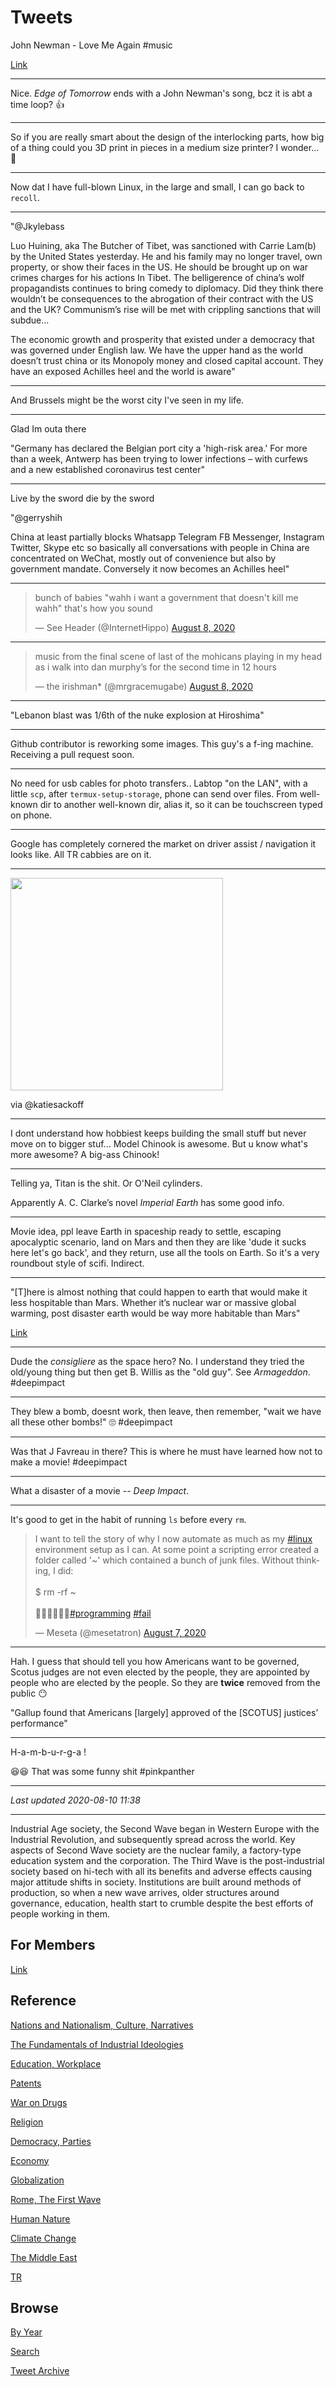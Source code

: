 # Tweets

John Newman - Love Me Again \#music

[Link](https://youtu.be/rH4XNaBUTJs)

---

Nice. *Edge of Tomorrow* ends with a John Newman's song, bcz it is abt
a time loop? 👍

---

So if you are really smart about the design of the interlocking parts,
how big of a thing could you 3D print in pieces in a medium size
printer? I wonder... 🤔

---

Now dat I have full-blown Linux, in the large and small, I can go back
to `recoll`.

---

"@Jkylebass

Luo Huining, aka The Butcher of Tibet, was sanctioned with Carrie
Lam(b) by the United States yesterday. He and his family may no longer
travel, own property, or show their faces in the US. He should be
brought up on war crimes charges for his actions In Tibet. The
belligerence of china’s wolf propagandists continues to bring comedy
to diplomacy. Did they think there wouldn’t be consequences to the
abrogation of their contract with the US and the UK? Communism’s rise
will be met with crippling sanctions that will subdue...

The economic growth and prosperity that existed under a democracy that
was governed under English law. We have the upper hand as the world
doesn’t trust china or its Monopoly money and closed capital
account. They have an exposed Achilles heel and the world is
aware"

---

And Brussels might be the worst city I've seen in my life. 

---

Glad Im outa there

"Germany has declared the Belgian port city a 'high-risk area.' For
more than a week, Antwerp has been trying to lower infections – with
curfews and a new established coronavirus test center"

---

Live by the sword die by the sword

"@gerryshih

China at least partially blocks Whatsapp Telegram FB Messenger,
Instagram Twitter, Skype etc so basically all conversations with
people in China are concentrated on WeChat, mostly out of convenience
but also by government mandate. Conversely it now becomes an Achilles
heel"

---

<blockquote class="twitter-tweet"><p lang="en" dir="ltr">bunch of babies &quot;wahh i want a government that doesn&#39;t kill me wahh&quot; that&#39;s how you sound</p>&mdash; See Header (@InternetHippo) <a href="https://twitter.com/InternetHippo/status/1291930847893794816?ref_src=twsrc%5Etfw">August 8, 2020</a></blockquote> <script async src="https://platform.twitter.com/widgets.js" charset="utf-8"></script>

---

<blockquote class="twitter-tweet"><p lang="en" dir="ltr">music from the final scene of last of the mohicans playing in my head as i walk into dan murphy’s for the second time in 12 hours</p>&mdash; the irishman* (@mrgracemugabe) <a href="https://twitter.com/mrgracemugabe/status/1291954064146567169?ref_src=twsrc%5Etfw">August 8, 2020</a></blockquote> <script async src="https://platform.twitter.com/widgets.js" charset="utf-8"></script>

---

"Lebanon blast was 1/6th of the nuke explosion at Hiroshima"

---

Github contributor is reworking some images. This guy's a f-ing
machine. Receiving a pull request soon.

---

No need for usb cables for photo transfers.. Labtop "on the LAN", with
a little `scp`, after `termux-setup-storage`, phone can send over
files. From well-known dir to another well-known dir, alias it, so it
can be touchscreen typed on phone.

---

Google has completely cornered the market on driver assist /
navigation it looks like. All TR cabbies are on it.

---

<img width="340" src="https://pbs.twimg.com/media/Ee1W3q8XYAQk4iG?format=jpg&name=small"/>

via @katiesackoff

---

I dont understand how hobbiest keeps building the small stuff but
never move on to bigger stuf... Model Chinook is awesome. But u know
what's more awesome? A big-ass Chinook!

---

Telling ya, Titan is the shit. Or O'Neil cylinders.

Apparently A. C. Clarke’s novel *Imperial Earth* has some good info.

---

Movie idea, ppl leave Earth in spaceship ready to settle, escaping
apocalyptic scenario, land on Mars and then they are like 'dude it
sucks here let's go back', and they return, use all the tools on
Earth. So it's a very roundbout style of scifi. Indirect.

---

"[T]here is almost nothing that could happen to earth that would make
it less hospitable than Mars. Whether it’s nuclear war or massive
global warming, post disaster earth would be way more habitable than
Mars"

[Link](https://www.forbes.com/sites/modeledbehavior/2017/05/06/sorry-nerds-but-colonizing-other-planets-is-not-a-good-plan/)

---

Dude the *consigliere* as the space hero? No. I understand they tried
the old/young thing but then get B. Willis as the "old guy". See
*Armageddon*. \#deepimpact

---

They blew a bomb, doesnt work, then leave, then  remember, "wait we
have all these other bombs!" 🙄 \#deepimpact

---

Was that J Favreau in there? This is where he must have learned how
not to make a movie! \#deepimpact

---

What a disaster of a movie -- *Deep Impact*.

---

It's good to get in the habit of running `ls` before every `rm`.

<blockquote class="twitter-tweet"><p lang="en" dir="ltr">I want to tell the story of why I now automate as much as my <a href="https://twitter.com/hashtag/linux?src=hash&amp;ref_src=twsrc%5Etfw">#linux</a> environment setup as I can. At some point a scripting error created a folder called &#39;~&#39; which contained a bunch of junk files. Without thinking, I did:<br><br>$ rm -rf ~<br><br>🤦‍♂️🤦‍♂️🤦‍♂️<a href="https://twitter.com/hashtag/programming?src=hash&amp;ref_src=twsrc%5Etfw">#programming</a> <a href="https://twitter.com/hashtag/fail?src=hash&amp;ref_src=twsrc%5Etfw">#fail</a></p>&mdash; Meseta (@mesetatron) <a href="https://twitter.com/mesetatron/status/1291741133257601024?ref_src=twsrc%5Etfw">August 7, 2020</a></blockquote> <script async src="https://platform.twitter.com/widgets.js" charset="utf-8"></script>

---

Hah. I guess that should tell you how Americans want to be governed,
Scotus judges are not even elected by the people, they are appointed
by people who are elected by the people. So they are **twice** removed
from the public 😶

"Gallup found that Americans [largely] approved of the [SCOTUS]
justices’ performance"

---

H-a-m-b-u-r-g-a !

😆😆 That was some funny shit \#pinkpanther

---

*Last updated 2020-08-10 11:38*

---

Industrial Age society, the Second Wave began in Western Europe with
the Industrial Revolution, and subsequently spread across the
world. Key aspects of Second Wave society are the nuclear family, a
factory-type education system and the corporation. The Third Wave is
the post-industrial society based on hi-tech with all its benefits and
adverse effects causing major attitude shifts in society. Institutions
are built around methods of production, so when a new wave arrives,
older structures around governance, education, health start to crumble
despite the best efforts of people working in them.

## For Members

[Link](https://thirdwave-members.herokuapp.com)

## Reference

[Nations and Nationalism, Culture, Narratives](/2013/02/nations-and-nationalism.md)

[The Fundamentals of Industrial Ideologies](/2011/04/fundamentals-of-industrial-ideologies.md)

[Education, Workplace](2017/09/education-workplace.md)

[Patents](/2018/09/patents.md)

[War on Drugs](/2019/11/war-on-drugs.md)

[Religion](/2015/04/god-religion.md)

[Democracy, Parties](/2016/11/democracy.md)

[Economy](/2018/05/economy.md)

[Globalization](/2018/09/globalization.md)

[Rome, The First Wave](/2017/12/rome.md)

[Human Nature](/2020/07/human-nature.md)

[Climate Change](/2018/12/climate.md)

[The Middle East](/2019/07/middleeast.md)

[TR](../tr)

## Browse

[By Year](years.md)

[Search](search.html)

[Tweet Archive](/tweets/README.md)

